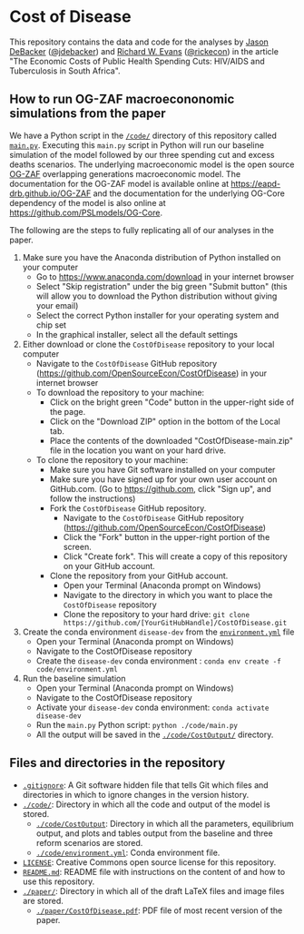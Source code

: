 # Cost of Disease
This repository contains the data and code for the analyses by [Jason DeBacker](https://jasondebacker.com/) ([@jdebacker](https://github.com/jdebacker/)) and [Richard W. Evans](https://sites.google.com/site/rickecon) ([@rickecon](https://github.com/RickEcon/)) in the article "The Economic Costs of Public Health Spending Cuts: HIV/AIDS and Tuberculosis in South Africa".

## How to run OG-ZAF macroecononomic simulations from the paper
We have a Python script in the [`/code/`](code/) directory of this repository called [`main.py`](code/main.py). Executing this `main.py` script in Python will run our baseline simulation of the model followed by our three spending cut and excess deaths scenarios. The underlying macroeconomic model is the open source [OG-ZAF](https://eapd-drb.github.io/OG-ZAF) overlapping generations macroeconomic model. The documentation for the OG-ZAF model is available online at https://eapd-drb.github.io/OG-ZAF and the documentation for the underlying OG-Core dependency of the model is also online at https://github.com/PSLmodels/OG-Core.

The following are the steps to fully replicating all of our analyses in the paper.

1. Make sure you have the Anaconda distribution of Python installed on your computer
    * Go to https://www.anaconda.com/download in your internet browser
    * Select "Skip registration" under the big green "Submit button" (this will allow you to download the Python distribution without giving your email)
    * Select the correct Python installer for your operating system and chip set
    * In the graphical installer, select all the default settings
2. Either download or clone the `CostOfDisease` repository to your local computer
    * Navigate to the `CostOfDisease` GitHub repository (https://github.com/OpenSourceEcon/CostOfDisease) in your internet browser
    * To download the repository to your machine:
        * Click on the bright green "Code" button in the upper-right side of the page.
        * Click on the "Download ZIP" option in the bottom of the Local tab.
        * Place the contents of the downloaded "CostOfDisease-main.zip" file in the location you want on your hard drive.
    * To clone the repository to your machine:
        * Make sure you have Git software installed on your computer
        * Make sure you have signed up for your own user account on GitHub.com. (Go to https://github.com, click "Sign up", and follow the instructions)
        * Fork the `CostOfDisease` GitHub repository.
            * Navigate to the `CostOfDisease` GitHub repository (https://github.com/OpenSourceEcon/CostOfDisease)
            * Click the "Fork" button in the upper-right portion of the screen.
            * Click "Create fork". This will create a copy of this repository on your GitHub account.
        * Clone the repository from your GitHub account.
            * Open your Terminal (Anaconda prompt on Windows)
            * Navigate to the directory in which you want to place the `CostOfDisease` repository
            * Clone the repository to your hard drive: `git clone https://github.com/[YourGitHubHandle]/CostOfDisease.git`
3. Create the conda environment `disease-dev` from the [`environment.yml`](code/environment.yml) file
    * Open your Terminal (Anaconda prompt on Windows)
    * Navigate to the CostOfDisease repository
    * Create the `disease-dev` conda environment : `conda env create -f code/environment.yml`
4. Run the baseline simulation
    * Open your Terminal (Anaconda prompt on Windows)
    * Navigate to the CostOfDisease repository
    * Activate your `disease-dev` conda environment: `conda activate disease-dev`
    * Run the `main.py` Python script: `python ./code/main.py`
    * All the output will be saved in the [`./code/CostOutput/`](code/CostOutput/) directory.

## Files and directories in the repository
* [`.gitignore`](.gitignore): A Git software hidden file that tells Git which files and directories in which to ignore changes in the version history.
* [`./code/`](code/): Directory in which all the code and output of the model is stored.
    * [`./code/CostOutput`](code/CostOutput): Directory in which all the parameters, equilibrium output, and plots and tables output from the baseline and three reform scenarios are stored.
    * [`./code/environment.yml`](code/environment.yml): Conda environment file.
* [`LICENSE`](LICENSE): Creative Commons open source license for this repository.
* [`README.md`](README.md): README file with instructions on the content of and how to use this repository.
* [`./paper/`](paper/): Directory in which all of the draft LaTeX files and image files are stored.
    * [`./paper/CostOfDisease.pdf`](paper/CostOfDisease.pdf): PDF file of most recent version of the paper.

